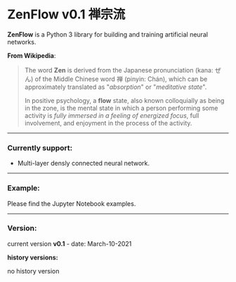 # ZenFlow v0.1 禅宗流

**ZenFlow** is a Python 3 library for building and training artificial neural networks.

**From Wikipedia**:

> The word **Zen** is derived from the Japanese pronunciation (kana: ぜん) of the Middle Chinese word 禅 (pinyin: Chán), which can be approximately translated as "*absorption*" or "*meditative state*".
>
> In positive psychology, a **flow** state, also known colloquially as being in the zone, is the mental state in which a person performing some activity is *fully immersed in a feeling of energized focus*, full involvement, and enjoyment in the process of the activity.
>

---

### Currently support:
- Multi-layer densly connected neural network.


---

### Example:

Please find the Jupyter Notebook examples.

---

### Version:

current version **v0.1** - date: March-10-2021

**history versions:**

no history version 

